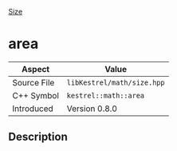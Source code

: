 [Size](index.md)
# area
| Aspect | Value |
| --- | --- |
| Source File | `libKestrel/math/size.hpp` |
| C++ Symbol | `kestrel::math::area` |
| Introduced | Version 0.8.0 |
## Description
